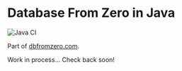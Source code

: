 # Database From Zero in Java
![Java CI](https://github.com/DBFromZero/dbf0java/workflows/Java%20CI/badge.svg)

Part of [dbfromzero.com](https://dbfromzero.com).

Work in process... Check back soon!
